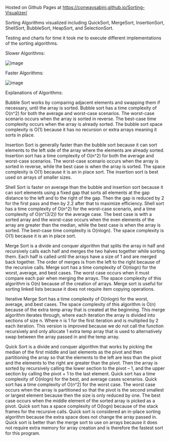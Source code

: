 Hosted on Github Pages at https://conwaysabini.github.io/Sorting-Visualizer/

Sorting Algorithms visualized including QuickSort, MergeSort, InsertionSort, ShellSort, BubbleSort, HeapSort, and SelectionSort.

Testing and charts for time it took me to execute different implementations of the sorting algorithms.

Slower Algorithms:

![image](https://user-images.githubusercontent.com/53063791/153731899-430b5d7f-1397-41d2-8e47-f636c0ace799.png)


Faster Algorithms:

![image](https://user-images.githubusercontent.com/53063791/153731860-84ffd4f3-0c39-41a8-b4f2-c918dbef4da0.png)





Explanations of Algorithms:

Bubble Sort works by comparing adjacent elements and swapping them if necessary, until the array is sorted. Bubble sort has a time complexity of O(n^2) for both the average and worst-case scenarios. The worst-case scenario occurs when the array is sorted in reverse. The best-case time complexity occurs when the array is already sorted. The bubble sort space complexity is O(1) because it has no recursion or extra arrays meaning it sorts in place. 

Insertion Sort is generally faster than the bubble sort because it can sort elements to the left side of the array where the elements are already sorted. Insertion sort has a time complexity of O(n^2) for both the average and worst-case scenarios. The worst-case scenario occurs when the array is sorted in reverse, while the best case is when the array is sorted. The space complexity is O(1) because it is an in place sort. The insertion sort is best used on arrays of smaller sizes.

Shell Sort is faster on average than the bubble and insertion sort because it can sort elements using a fixed gap that sorts all elements at the gap distance to the left and to the right of the gap. Then the gap is reduced by 2 for the first pass and then by 2.2 after that to maximize efficiency. Shell sort has a time complexity of O(n^2) for the worst-case scenario, and a time complexity of O(n^(3/2)) for the average case. The best case is with a sorted array and the worst-case occurs when the even elements of the array are greater than the median, while the best case is when the array is sorted. The best-case time complexity is O(nlogn). The space complexity is O(1) because it is an in place sort.

Merge Sort is a divide and conquer algorithm that splits the array in half and recursively calls each half and merges the two halves together while sorting them. Each half is called until the arrays have a size of 1 and are merged back together. The order of merges is from the left to the right because of the recursive calls. Merge sort has a time complexity of O(nlogn) for the worst, average, and best cases. The worst case occurs when it must compare each pair when merging the arrays. The space complexity of this algorithm is O(n) because of the creation of arrays. Merge sort is useful for sorting linked lists because it does not require item copying operations. 

Iterative Merge Sort has a time complexity of O(nlogn) for the worst, average, and best cases. The space complexity of this algorithm is O(n) because of the extra temp array that is created at the beginning. This merge algorithm iterates through, where each iteration the array is divided into sections of size n. Where n is 1 for the first iteration and is multiplied by 2 each iteration. This version is improved because we do not call the function recursively and only allocate 1 extra temp array that is used to alternatively swap between the array passed in and the temp array. 

Quick Sort is a divide and conquer algorithm that works by picking the median of the first middle and last elements as the pivot and then partitioning the array so that the elements to the left are less than the pivot and the elements to the right are greater than the pivot. Then the array is sorted by recursively calling the lower section to the pivot – 1, and the upper section by calling the pivot + 1 to the last element. Quick sort has a time complexity of O(nlogn) for the best, and average cases scenarios. Quick sort has a time complexity of O(n^2) for the worst case. The worst case occurs when the array is partitioned so that the pivot is the second smallest or largest element because then the size is only reduced by one. The best case occurs when the middle element of the sorted array is picked as a pivot. Quick sort has a space complexity of O(logn) because of the stack frames for the recursive calls. Quick sort is considered an in-place sorting algorithm because the extra space does not change the array passed in. Quick sort is better than the merge sort to use on arrays because it does not require extra memory for array creation and is therefore the fastest sort for this program.



